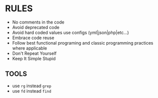# RULES

- No comments in the code
- Avoid deprecated code
- Avoid hard coded values use configs (yml|json|php|etc...)
- Embrace code reuse
- Follow best functional programing and classic programming practices where applicable
- Don't Repeat Yourself
- Keep It Simple Stupid

## TOOLS
  - use `rg` instead `grep`
  - use `fd` instead `find`
